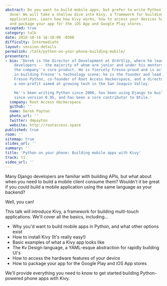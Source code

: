 ```yaml
---
abstract: Do you want to build mobile apps, but prefer to write Python? It can be
  done! We will take a shallow dive into Kivy, a framework for building multi-touch
  applications. Learn how how kivy works, how to access your devices hardware features,
  and package your app for the iOS App and Google Play stores.
accepted: true
category: talk
date: 2018-10-16 16:10:00 -0500
difficulty: Intermediate
layout: session-details
permalink: /talk/python-on-your-phone-building-mobile/
presenters:
- bio: 'Derek is the Director of Development at OrdrSlip, where he leads a team of
    developers -- the majority of whom are junior and under his mentorship -- in building
    the company''s core product. He is fiercely Fresno-proud and is actively involved
    in building Fresno''s technology scene; he is the founder and lead organizer of
    Fresno Python, co-founder of Root Access Hackerspace, and a director at 59DaysOfCode,
    a non-profit aimed at growing tech in the San Joaquin Valley.

    He''s been writing Python since 2006, has been using Django to build web stuff
    since version 0.95, and has been a core contributor to Qtile.'
  company: Root Access Hackerspace
  github: ''
  name: Derek Payton
  photo_url: ''
  twitter: dmpayton
  website: http://rootaccess.space
published: true
room: ''
sitemap: true
slides_url: ''
summary: ''
title: 'Python on your phone: Building mobile apps with Kivy'
track: t1
video_url: ''
---
```


Many Django developers are familiar with building APIs, but what about when you need to build a mobile client consume them? Wouldn't it be great if you could build a mobile application using the same language as your backend?

Well, you can!

This talk will introduce Kivy, a framework for building multi-touch applications. We'll cover all the basics, including...

- Why you'd want to build mobile apps in Python, and what other options exist
- How to install Kivy (It's really easy!)
- Basic examples of what a Kivy app looks like
- The Kv Design language, a YAML-esque abstraction for rapidly building UI's
- How to access the hardware features of your device
- How to package your app for the Google Play and iOS App stores

We'll provide everything you need to know to get started building Python-powered phone apps with Kivy.